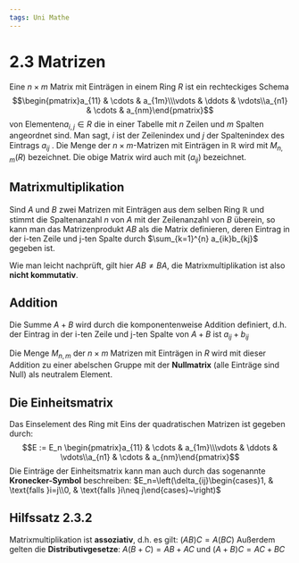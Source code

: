 ```yaml
---
tags: Uni Mathe
---
```

# 2.3 Matrizen

Eine $n \times m$ Matrix mit Einträgen in einem Ring $R$ ist ein rechteckiges Schema
$$\begin{pmatrix}a_{11} & \cdots & a_{1m}\\\vdots & \ddots & \vdots\\a_{n1} & \cdots & a_{nm}\end{pmatrix}$$
von Elementen$a_{i, j} \in R$ die in einer Tabelle mit $n$ Zeilen und $m$ Spalten angeordnet sind. Man sagt, $i$ ist der Zeilenindex und $j$ der Spaltenindex des Eintrags $a_{ij}$ . Die Menge der $n×m$-Matrizen mit Einträgen in $\mathbb{R}$ wird mit $M_{n,m}(R)$ bezeichnet. Die obige Matrix wird auch mit $(a_{ij} )$ bezeichnet.

## Matrixmultiplikation
Sind $A$ und $B$ zwei Matrizen mit Einträgen aus dem selben Ring $\mathbb{R}$ und stimmt die Spaltenanzahl $n$ von $A$ mit der Zeilenanzahl von $B$ überein, so kann man das Matrizenprodukt $AB$ als die Matrix definieren, deren Eintrag in der i-ten Zeile und j-ten Spalte durch $\sum_{k=1}^{n} a_{ik}b_{kj}$ gegeben ist.

Wie man leicht nachprüft, gilt hier $AB \neq BA$, die Matrixmultiplikation ist also __nicht kommutativ__. 

## Addition
Die Summe $A + B$ wird durch die komponentenweise Addition definiert, d.h. der Eintrag in der i-ten Zeile und j-ten Spalte von $A + B$ ist $a_{ij} + b_{ij}$

Die Menge $M_{n, m}$ der $n \times m$ Matrizen mit Einträgen in $R$ wird mit dieser Addition zu einer abelschen Gruppe mit der __Nullmatrix__ (alle Einträge sind Null) als neutralem Element.

## Die Einheitsmatrix
Das Einselement des Ring mit Eins der quadratischen Matrizen ist gegeben durch:
$$E := E_n \begin{pmatrix}a_{11} & \cdots & a_{1m}\\\vdots & \ddots & \vdots\\a_{n1} & \cdots & a_{nm}\end{pmatrix}$$
Die Einträge der Einheitsmatrix kann man auch durch das sogenannte __Kronecker-Symbol__ beschreiben: $E_n=\left(\delta_{ij}\begin{cases}1, & \text{falls }i=j\\0, & \text{falls }i\neq j\end{cases}~\right)$

## Hilfssatz 2.3.2 
Matrixmultiplikation ist __assoziativ__, d.h. es gilt: $(AB)C = A(BC)$
Außerdem gelten die __Distributivgesetze__: $A(B +C) = AB +AC$ und $(A+B)C = AC +BC$
